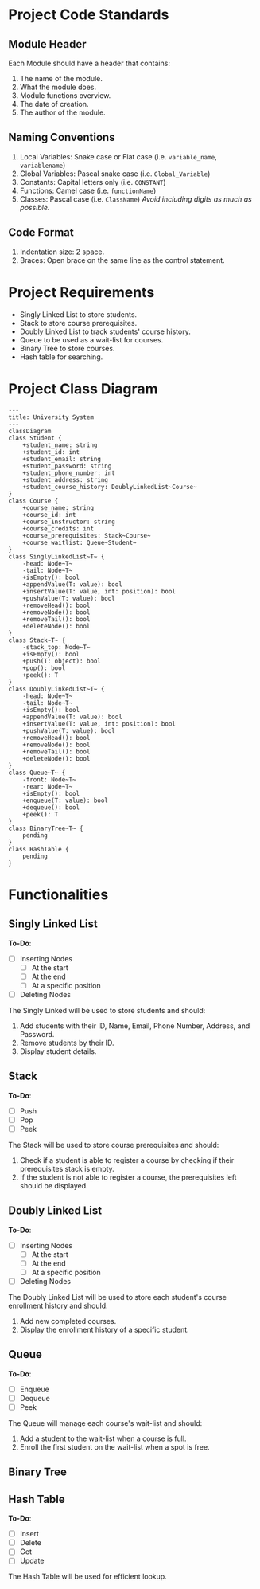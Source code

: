# Project Code Standards
## Module Header
Each Module should have a header that contains:
1. The name of the module.
2. What the module does.
3. Module functions overview.
4. The date of creation.
5. The author of the module.
## Naming Conventions
1. Local Variables: Snake case or Flat case (i.e. `variable_name`, `variablename`)
2. Global Variables: Pascal snake case (i.e. `Global_Variable`)
3. Constants: Capital letters only (i.e. `CONSTANT`)
4. Functions: Camel case (i.e. `functionName`)
5. Classes: Pascal case (i.e. `ClassName`)
*Avoid including digits as much as possible.*
## Code Format
1. Indentation size: 2 space.
2. Braces: Open brace on the same line as the control statement.
# Project Requirements
- Singly Linked List to store students.
- Stack to store course prerequisites.
- Doubly Linked List to track students' course history.
- Queue to be used as a wait-list for courses.
- Binary Tree to store courses.
- Hash table for searching.
# Project Class Diagram
```mermaid
---
title: University System
---
classDiagram
class Student {
	+student_name: string
	+student_id: int
	+student_email: string
	+student_password: string
	+student_phone_number: int
	+student_address: string
	+student_course_history: DoublyLinkedList~Course~
}
class Course {
	+course_name: string
	+course_id: int
	+course_instructor: string
	+course_credits: int
	+course_prerequisites: Stack~Course~
	+course_waitlist: Queue~Student~
}
class SinglyLinkedList~T~ {
	-head: Node~T~
	-tail: Node~T~
	+isEmpty(): bool
	+appendValue(T: value): bool
	+insertValue(T: value, int: position): bool
	+pushValue(T: value): bool
	+removeHead(): bool
	+removeNode(): bool
	+removeTail(): bool
	+deleteNode(): bool
}
class Stack~T~ {
	-stack_top: Node~T~
	+isEmpty(): bool
	+push(T: object): bool
	+pop(): bool
	+peek(): T
}
class DoublyLinkedList~T~ {
	-head: Node~T~
	-tail: Node~T~
	+isEmpty(): bool
	+appendValue(T: value): bool
	+insertValue(T: value, int: position): bool
	+pushValue(T: value): bool
	+removeHead(): bool
	+removeNode(): bool
	+removeTail(): bool
	+deleteNode(): bool
}
class Queue~T~ {
	-front: Node~T~
	-rear: Node~T~
	+isEmpty(): bool
	+enqueue(T: value): bool
	+dequeue(): bool
	+peek(): T
}
class BinaryTree~T~ {
	pending
}
class HashTable {
	pending
}
```
# Functionalities
## Singly Linked List
**To-Do**:
- [ ] Inserting Nodes
	- [ ] At the start
	- [ ] At the end
	- [ ] At a specific position
- [ ] Deleting Nodes

The Singly Linked will be used to store students and should:
1. Add students with their ID, Name, Email, Phone Number, Address, and Password.
2. Remove students by their ID.
3. Display student details.
## Stack
**To-Do**:
- [ ] Push
- [ ] Pop
- [ ] Peek

The Stack will be used to store course prerequisites and should:
1. Check if a student is able to register a course by checking if their prerequisites stack is empty.
2. If the student is not able to register a course, the prerequisites left should be displayed.
## Doubly Linked List
**To-Do**:
- [ ] Inserting Nodes
	- [ ] At the start
	- [ ] At the end
	- [ ] At a specific position
- [ ] Deleting Nodes

The Doubly Linked List will be used to store each student's course enrollment history and should:
1. Add new completed courses.
2. Display the enrollment history of a specific student.
## Queue
**To-Do**:
- [ ] Enqueue
- [ ] Dequeue
- [ ] Peek

The Queue will manage each course's wait-list and should:
1. Add a student to the wait-list when a course is full.
2. Enroll the first student on the wait-list when a spot is free.
## Binary Tree
## Hash Table
**To-Do**:
- [ ] Insert
- [ ] Delete
- [ ] Get
- [ ] Update

The Hash Table will be used for efficient lookup.
